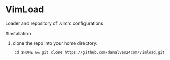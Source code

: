 # VimLoad
Loader and repository of .vimrc configurations

#Installation
1. clone the repo into your home directory:
```
    cd $HOME && git clone https://github.com/danalves24com/vimload.git
```
